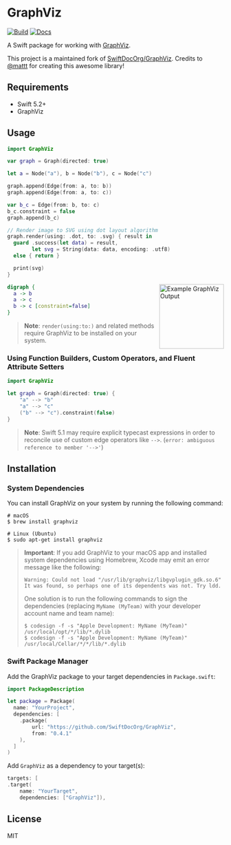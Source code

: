 # GraphViz

[![Build](https://github.com/fwcd/swift-graphviz/actions/workflows/build.yml/badge.svg)](https://github.com/fwcd/swift-graphviz/actions/workflows/build.yml)
[![Docs](https://github.com/fwcd/swift-graphviz/actions/workflows/docs.yml/badge.svg)](https://fwcd.github.io/swift-graphviz/documentation/graphviz)

A Swift package for working with [GraphViz](https://github.com/SwiftDocOrg/GraphViz).

This project is a maintained fork of [SwiftDocOrg/GraphViz](https://github.com/SwiftDocOrg/GraphViz). Credits to [@mattt](https://twitter.com/mattt) for creating this awesome library!

## Requirements

- Swift 5.2+
- GraphViz

## Usage

```swift
import GraphViz

var graph = Graph(directed: true)

let a = Node("a"), b = Node("b"), c = Node("c")

graph.append(Edge(from: a, to: b))
graph.append(Edge(from: a, to: c))

var b_c = Edge(from: b, to: c)
b_c.constraint = false
graph.append(b_c)

// Render image to SVG using dot layout algorithm
graph.render(using: .dot, to: .svg) { result in 
  guard .success(let data) = result,
        let svg = String(data: data, encoding: .utf8)
  else { return }

  print(svg)
}
```

<img src="https://user-images.githubusercontent.com/7659/76256368-108d1600-620d-11ea-9263-d3ca3cc68d8d.png" alt="Example GraphViz Output" width="150" align="right">

```dot
digraph {
  a -> b
  a -> c
  b -> c [constraint=false]
}
```

> **Note**:
> `render(using:to:)` and related methods require
> GraphViz to be installed on your system.

### Using Function Builders, Custom Operators, and Fluent Attribute Setters

```swift
import GraphViz

let graph = Graph(directed: true) {
    "a" --> "b"
    "a" --> "c"
    ("b" --> "c").constraint(false)
}
```

> **Note**:
> Swift 5.1 may require explicit typecast expressions in order to
> reconcile use of custom edge operators like `-->`.
> (`error: ambiguous reference to member '-->'`)

## Installation

### System Dependencies

You can install GraphViz on your system by running the following command:

```terminal
# macOS
$ brew install graphviz

# Linux (Ubuntu)
$ sudo apt-get install graphviz
```

> **Important**:
> If you add GraphViz to your macOS app
> and installed system dependencies using Homebrew,
> Xcode may emit an error message like the following:
>
> ```
> Warning: Could not load "/usr/lib/graphviz/libgvplugin_gdk.so.6"
> It was found, so perhaps one of its dependents was not. Try ldd.
> ```
>
> One solution is to run the following commands to sign the dependencies
> (replacing `MyName (MyTeam)` with your developer account name and team name):
>
> ```terminal
> $ codesign -f -s "Apple Development: MyName (MyTeam)" /usr/local/opt/*/lib/*.dylib
> $ codesign -f -s "Apple Development: MyName (MyTeam)" /usr/local/Cellar/*/*/lib/*.dylib
> ```

### Swift Package Manager

Add the GraphViz package to your target dependencies in `Package.swift`:

```swift
import PackageDescription

let package = Package(
  name: "YourProject",
  dependencies: [
    .package(
        url: "https://github.com/SwiftDocOrg/GraphViz",
        from: "0.4.1"
    ),
  ]
)
```

Add `GraphViz` as a dependency to your target(s):

```swift
targets: [
.target(
    name: "YourTarget",
    dependencies: ["GraphViz"]),
```

## License

MIT
